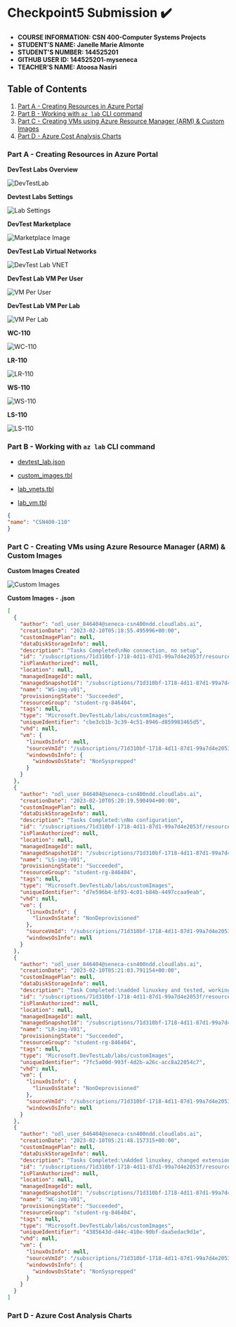 # Checkpoint5 Submission ✔️

- **COURSE INFORMATION: CSN 400-Computer Systems Projects**
- **STUDENT’S NAME: Janelle Marie Almonte**
- **STUDENT'S NUMBER: 144525201**
- **GITHUB USER ID: 144525201-myseneca**
- **TEACHER’S NAME: Atoosa Nasiri**

## Table of Contents
1. [Part A - Creating Resources in Azure Portal](#part-a---creating-resources-in-azure-portal)
2. [Part B - Working with `az lab` CLI command](#part-b---working-with-az-lab-cli-command)
3. [Part C - Creating VMs using Azure Resource Manager (ARM) & Custom Images](#part-c---creating-vms-using-azure-resource-manager-arm--custom-images)
4. [Part D - Azure Cost Analysis Charts](#part-d---azure-cost-analysis-charts)

### Part A - Creating Resources in Azure Portal

**DevTest Labs Overview**

![DevTestLab](https://github.com/144525201-myseneca/CSN400-Capstone/blob/b316011b5ee597471711720d13b47b853ca1c7f3/Checkpoint5/cp5-ss/devtestlab.PNG)

**Devtest Labs Settings**

![Lab Settings](https://github.com/144525201-myseneca/CSN400-Capstone/blob/b316011b5ee597471711720d13b47b853ca1c7f3/Checkpoint5/cp5-ss/devtestlab_labsettingsPNG.png)

**DevTest Marketplace**

![Marketplace Image](https://github.com/144525201-myseneca/CSN400-Capstone/blob/b316011b5ee597471711720d13b47b853ca1c7f3/Checkpoint5/cp5-ss/marketplace%20images.png)

**DevTest Lab Virtual Networks**

![DevTest Lab VNET](https://github.com/144525201-myseneca/CSN400-Capstone/blob/b316011b5ee597471711720d13b47b853ca1c7f3/Checkpoint5/cp5-ss/devtestlab_virtualnetwork.PNG)

**DevTest Lab VM Per User**

![VM Per User](https://github.com/144525201-myseneca/CSN400-Capstone/blob/b316011b5ee597471711720d13b47b853ca1c7f3/Checkpoint5/cp5-ss/devtestlab_VMperuser.png)

**DevTest Lab VM Per Lab**

![VM Per Lab](https://github.com/144525201-myseneca/CSN400-Capstone/blob/b316011b5ee597471711720d13b47b853ca1c7f3/Checkpoint5/cp5-ss/devtestlab_VMperlab.png)

**WC-110**

![WC-110](https://github.com/144525201-myseneca/CSN400-Capstone/blob/b316011b5ee597471711720d13b47b853ca1c7f3/Checkpoint5/cp5-ss/WC-110.png)

**LR-110**

![LR-110](https://github.com/144525201-myseneca/CSN400-Capstone/blob/b316011b5ee597471711720d13b47b853ca1c7f3/Checkpoint5/cp5-ss/LR-110.png)

**WS-110**

![WS-110](https://github.com/144525201-myseneca/CSN400-Capstone/blob/b316011b5ee597471711720d13b47b853ca1c7f3/Checkpoint5/cp5-ss/WS-110.png)

**LS-110**

![LS-110](https://github.com/144525201-myseneca/CSN400-Capstone/blob/b316011b5ee597471711720d13b47b853ca1c7f3/Checkpoint5/cp5-ss/LS-110.png)

### Part B - Working with `az lab` CLI command

- [devtest_lab.json](https://github.com/144525201-myseneca/CSN400-Capstone/blob/52e875800c35db113b851255f18d1bd952c915e8/Checkpoint5/Part_B/devtest_lab.json)

- [custom_images.tbl](https://github.com/144525201-myseneca/CSN400-Capstone/blob/52e875800c35db113b851255f18d1bd952c915e8/Checkpoint5/Part_B/custom_images.tbl)

- [lab_vnets.tbl](https://github.com/144525201-myseneca/CSN400-Capstone/blob/52e875800c35db113b851255f18d1bd952c915e8/Checkpoint5/Part_B/lab_vnets.tbl)

- [lab_vm.tbl](https://github.com/144525201-myseneca/CSN400-Capstone/blob/52e875800c35db113b851255f18d1bd952c915e8/Checkpoint5/Part_B/lab_vnets.tbl)

```json
{
"name": "CSN400-110"
}
```

### Part C - Creating VMs using Azure Resource Manager (ARM) & Custom Images

**Custom Images Created**

![Custom Images](https://github.com/144525201-myseneca/CSN400-Capstone/blob/8cf30d84913424687dd9e69ebabe6be5ba9e8955/Checkpoint5/cp5-ss/Custom_Images.png)

**Custom Images - .json**

```json
[
  {
    "author": "odl_user_846404@seneca-csn400ndd.cloudlabs.ai",
    "creationDate": "2023-02-10T05:18:55.495996+00:00",
    "customImagePlan": null,
    "dataDiskStorageInfo": null,
    "description": "Tasks Completed\nNo connection, no setup",
    "id": "/subscriptions/71d310bf-1718-4d11-87d1-99a7d4e2053f/resourcegroups/student-rg-846404/providers/microsoft.devtestlab/labs/csn400-110/customimages/ws-img-v01",
    "isPlanAuthorized": null,
    "location": null,
    "managedImageId": null,
    "managedSnapshotId": "/subscriptions/71d310bf-1718-4d11-87d1-99a7d4e2053f/resourcegroups/student-rg-846404/providers/microsoft.compute/snapshots/ws-img-v01",
    "name": "WS-img-v01",
    "provisioningState": "Succeeded",
    "resourceGroup": "student-rg-846404",
    "tags": null,
    "type": "Microsoft.DevTestLab/labs/customImages",
    "uniqueIdentifier": "cbe3cb1b-3c39-4c51-8946-d859983465d5",
    "vhd": null,
    "vm": {
      "linuxOsInfo": null,
      "sourceVmId": "/subscriptions/71d310bf-1718-4d11-87d1-99a7d4e2053f/resourcegroups/student-rg-846404/providers/microsoft.devtestlab/labs/csn400-110/virtualmachines/ws-110",
      "windowsOsInfo": {
        "windowsOsState": "NonSysprepped"
      }
    }
  },
  {
    "author": "odl_user_846404@seneca-csn400ndd.cloudlabs.ai",
    "creationDate": "2023-02-10T05:20:19.590494+00:00",
    "customImagePlan": null,
    "dataDiskStorageInfo": null,
    "description": "Tasks Completed:\nNo configuration",
    "id": "/subscriptions/71d310bf-1718-4d11-87d1-99a7d4e2053f/resourcegroups/student-rg-846404/providers/microsoft.devtestlab/labs/csn400-110/customimages/ls-img-v01",
    "isPlanAuthorized": null,
    "location": null,
    "managedImageId": null,
    "managedSnapshotId": "/subscriptions/71d310bf-1718-4d11-87d1-99a7d4e2053f/resourcegroups/student-rg-846404/providers/microsoft.compute/snapshots/ls-img-v01",
    "name": "LS-img-V01",
    "provisioningState": "Succeeded",
    "resourceGroup": "student-rg-846404",
    "tags": null,
    "type": "Microsoft.DevTestLab/labs/customImages",
    "uniqueIdentifier": "d7e596b4-bf93-4c01-b84b-4497ccaa9eab",
    "vhd": null,
    "vm": {
      "linuxOsInfo": {
        "linuxOsState": "NonDeprovisioned"
      },
      "sourceVmId": "/subscriptions/71d310bf-1718-4d11-87d1-99a7d4e2053f/resourcegroups/student-rg-846404/providers/microsoft.devtestlab/labs/csn400-110/virtualmachines/ls-110",
      "windowsOsInfo": null
    }
  },
  {
    "author": "odl_user_846404@seneca-csn400ndd.cloudlabs.ai",
    "creationDate": "2023-02-10T05:21:03.791154+00:00",
    "customImagePlan": null,
    "dataDiskStorageInfo": null,
    "description": "Task Completed:\nadded linuxkey and tested, working!",
    "id": "/subscriptions/71d310bf-1718-4d11-87d1-99a7d4e2053f/resourcegroups/student-rg-846404/providers/microsoft.devtestlab/labs/csn400-110/customimages/lr-img-v01",
    "isPlanAuthorized": null,
    "location": null,
    "managedImageId": null,
    "managedSnapshotId": "/subscriptions/71d310bf-1718-4d11-87d1-99a7d4e2053f/resourcegroups/student-rg-846404/providers/microsoft.compute/snapshots/lr-img-v01",
    "name": "LR-img-V01",
    "provisioningState": "Succeeded",
    "resourceGroup": "student-rg-846404",
    "tags": null,
    "type": "Microsoft.DevTestLab/labs/customImages",
    "uniqueIdentifier": "7fc5a00d-993f-4d2b-a26c-acc8a22054c7",
    "vhd": null,
    "vm": {
      "linuxOsInfo": {
        "linuxOsState": "NonDeprovisioned"
      },
      "sourceVmId": "/subscriptions/71d310bf-1718-4d11-87d1-99a7d4e2053f/resourcegroups/student-rg-846404/providers/microsoft.devtestlab/labs/csn400-110/virtualmachines/lr-110",
      "windowsOsInfo": null
    }
  },
  {
    "author": "odl_user_846404@seneca-csn400ndd.cloudlabs.ai",
    "creationDate": "2023-02-10T05:21:48.157315+00:00",
    "customImagePlan": null,
    "dataDiskStorageInfo": null,
    "description": "Tasks Completed:\nAdded linuxkey, changed extension, tested",
    "id": "/subscriptions/71d310bf-1718-4d11-87d1-99a7d4e2053f/resourcegroups/student-rg-846404/providers/microsoft.devtestlab/labs/csn400-110/customimages/wc-img-v01",
    "isPlanAuthorized": null,
    "location": null,
    "managedImageId": null,
    "managedSnapshotId": "/subscriptions/71d310bf-1718-4d11-87d1-99a7d4e2053f/resourcegroups/student-rg-846404/providers/microsoft.compute/snapshots/wc-img-v01",
    "name": "WC-img-V01",
    "provisioningState": "Succeeded",
    "resourceGroup": "student-rg-846404",
    "tags": null,
    "type": "Microsoft.DevTestLab/labs/customImages",
    "uniqueIdentifier": "4385643d-d44c-410e-90bf-daa5edac9d1e",
    "vhd": null,
    "vm": {
      "linuxOsInfo": null,
      "sourceVmId": "/subscriptions/71d310bf-1718-4d11-87d1-99a7d4e2053f/resourcegroups/student-rg-846404/providers/microsoft.devtestlab/labs/csn400-110/virtualmachines/wc-110",
      "windowsOsInfo": {
        "windowsOsState": "NonSysprepped"
      }
    }
  }
]
```

### Part D - Azure Cost Analysis Charts

